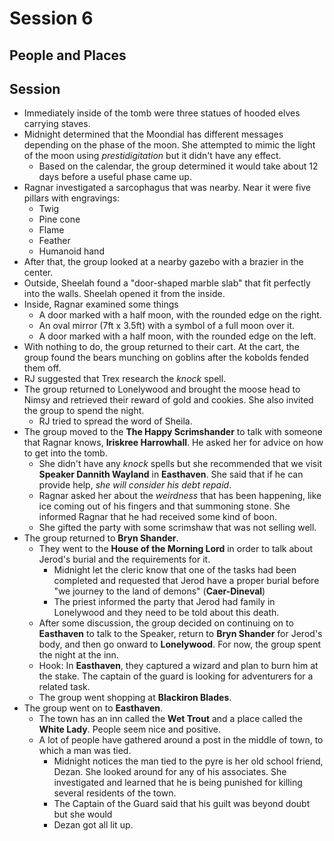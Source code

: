 # Session 6
## People and Places
## Session
* Immediately inside of the tomb were three statues of hooded elves carrying staves.
* Midnight determined that the Moondial has different messages depending on the phase of the moon. She attempted to mimic the light of the moon using _prestidigitation_ but it didn't have any effect.
	* Based on the calendar, the group determined it would take about 12 days before a useful phase came up.
* Ragnar investigated a sarcophagus that was nearby. Near it were five pillars with engravings:
	* Twig
	* Pine cone
	* Flame
	* Feather
	* Humanoid hand
* After that, the group looked at a nearby gazebo with a brazier in the center.
* Outside, Sheelah found a "door-shaped marble slab" that fit perfectly into the walls. Sheelah opened it from the inside.
* Inside, Ragnar examined some things
	* A door marked with a half moon, with the rounded edge on the right.
	* An oval mirror (7ft x 3.5ft) with a symbol of a full moon over it.
	* A door marked with a half moon, with the rounded edge on the left.
* With nothing to do, the group returned to their cart. At the cart, the group found the bears munching on goblins after the kobolds fended them off.
* RJ suggested that Trex research the _knock_ spell.
* The group returned to Lonelywood and brought the moose head to Nimsy and retrieved their reward of gold and cookies. She also invited the group to spend the night.
	* RJ tried to spread the word of Sheila.
* The group moved to the **The Happy Scrimshander** to talk with someone that Ragnar knows, **Iriskree Harrowhall**. He asked her for advice on how to get into the tomb.
	* She didn't have any _knock_ spells but she recommended that we visit **Speaker Dannith Wayland** in **Easthaven**. She said that if he can provide help, _she will consider his debt repaid_.
	* Ragnar asked her about the _weirdness_ that has been happening, like ice coming out of his fingers and that summoning stone. She informed Ragnar that he had received some kind of boon.
	* She gifted the party with some scrimshaw that was not selling well.
* The group returned to **Bryn Shander**.
	* They went to the **House of the Morning Lord** in order to talk about Jerod's burial and the requirements for it.
		* Midnight let the cleric know that one of the tasks had been completed and requested that Jerod have a proper burial before "we journey to the land of demons" (**Caer-Dineval**)
		* The priest informed the party that Jerod had family in Lonelywood and they need to be told about this death.
	* After some discussion, the group decided on continuing on to **Easthaven** to talk to the Speaker, return to **Bryn Shander** for Jerod's body, and then go onward to **Lonelywood**. For now, the group spent the night at the inn.
	* Hook: In **Easthaven**, they captured a wizard and plan to burn him at the stake. The captain of the guard is looking for adventurers for a related task.
	* The group went shopping at **Blackiron Blades**.
* The group went on to **Easthaven**.
	* The town has an inn called the **Wet Trout** and a place called the **White Lady**. People seem nice and positive.
	* A lot of people have gathered around a post in the middle of town, to which a man was tied.
		* Midnight notices the man tied to the pyre is her old school friend, Dezan. She looked around for any of his associates. She investigated and learned that he is being punished for killing several residents of the town.
		* The Captain of the Guard said that his guilt was beyond doubt but she would
		* Dezan got all lit up.
<!--stackedit_data:
eyJoaXN0b3J5IjpbMTAyMTUzNTAxMywtMjEwMzMxMzcsODY4Nz
I1MzQyLC0yMDI5NjQ4Mjg5LDE4MTQyNDIxNTYsLTExNjY4NjYw
NCwtNTM3NTAwMTc2LC0xMjc1NDQzNTg0LC0xMjU4ODEzMTA5LC
0xMDIzODY3MDMwLDE3MDg2OTI3MzcsLTEzODAwMzQ2ODFdfQ==

-->